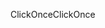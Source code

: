 <span data-ttu-id="8cbeb-101">ClickOnce</span><span class="sxs-lookup"><span data-stu-id="8cbeb-101">ClickOnce</span></span>